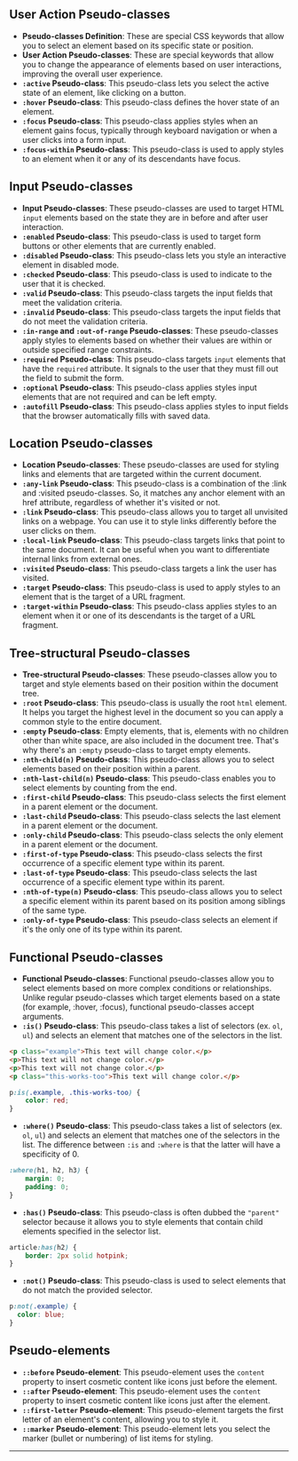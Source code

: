 ## User Action Pseudo-classes

*   **Pseudo-classes Definition**: These are special CSS keywords that allow you to select an element based on its specific state or position.
*   **User Action Pseudo-classes**: These are special keywords that allow you to change the appearance of elements based on user interactions, improving the overall user experience.
*   **`:active` Pseudo-class**: This pseudo-class lets you select the active state of an element, like clicking on a button.
*   **`:hover` Pseudo-class**: This pseudo-class defines the hover state of an element.
*   **`:focus` Pseudo-class**: This pseudo-class applies styles when an element gains focus, typically through keyboard navigation or when a user clicks into a form input.
*   **`:focus-within` Pseudo-class**: This pseudo-class is used to apply styles to an element when it or any of its descendants have focus.

## Input Pseudo-classes

*   **Input Pseudo-classes**: These pseudo-classes are used to target HTML `input` elements based on the state they are in before and after user interaction.
*   **`:enabled` Pseudo-class**: This pseudo-class is used to target form buttons or other elements that are currently enabled.
*   **`:disabled` Pseudo-class**: This pseudo-class lets you style an interactive element in disabled mode.
*   **`:checked` Pseudo-class**: This pseudo-class is used to indicate to the user that it is checked.
*   **`:valid` Pseudo-class**: This pseudo-class targets the input fields that meet the validation criteria.
*   **`:invalid` Pseudo-class**: This pseudo-class targets the input fields that do not meet the validation criteria.
*   **`:in-range` and `:out-of-range` Pseudo-classes**: These pseudo-classes apply styles to elements based on whether their values are within or outside specified range constraints.
*   **`:required` Pseudo-class**: This pseudo-class targets `input` elements that have the `required` attribute. It signals to the user that they must fill out the field to submit the form.
*   **`:optional` Pseudo-class**: This pseudo-class applies styles input elements that are not required and can be left empty.
*   **`:autofill` Pseudo-class**: This pseudo-class applies styles to input fields that the browser automatically fills with saved data.

## Location Pseudo-classes

*   **Location Pseudo-classes**: These pseudo-classes are used for styling links and elements that are targeted within the current document.
*   **`:any-link` Pseudo-class**: This pseudo-class is a combination of the :link and :visited pseudo-classes. So, it matches any anchor element with an href attribute, regardless of whether it's visited or not.
*   **`:link` Pseudo-class**: This pseudo-class allows you to target all unvisited links on a webpage. You can use it to style links differently before the user clicks on them.
*   **`:local-link` Pseudo-class**: This pseudo-class targets links that point to the same document. It can be useful when you want to differentiate internal links from external ones.
*   **`:visited` Pseudo-class**: This pseudo-class targets a link the user has visited.
*   **`:target` Pseudo-class**: This pseudo-class is used to apply styles to an element that is the target of a URL fragment.
*   **`:target-within` Pseudo-class**: This pseudo-class applies styles to an element when it or one of its descendants is the target of a URL fragment.

## Tree-structural Pseudo-classes

*   **Tree-structural Pseudo-classes**: These pseudo-classes allow you to target and style elements based on their position within the document tree.
*   **`:root` Pseudo-class**: This pseudo-class is usually the root `html` element. It helps you target the highest level in the document so you can apply a common style to the entire document.
*   **`:empty` Pseudo-class**: Empty elements, that is, elements with no children other than white space, are also included in the document tree. That's why there's an `:empty` pseudo-class to target empty elements.
*   **`:nth-child(n)` Pseudo-class**: This pseudo-class allows you to select elements based on their position within a parent.
*   **`:nth-last-child(n)` Pseudo-class**: This pseudo-class enables you to select elements by counting from the end.
*   **`:first-child` Pseudo-class**: This pseudo-class selects the first element in a parent element or the document.
*   **`:last-child` Pseudo-class**: This pseudo-class selects the last element in a parent element or the document.
*   **`:only-child` Pseudo-class**: This pseudo-class selects the only element in a parent element or the document.
*   **`:first-of-type` Pseudo-class**: This pseudo-class selects the first occurrence of a specific element type within its parent.
*   **`:last-of-type` Pseudo-class**: This pseudo-class selects the last occurrence of a specific element type within its parent.
*   **`:nth-of-type(n)` Pseudo-class**: This pseudo-class allows you to select a specific element within its parent based on its position among siblings of the same type.
*   **`:only-of-type` Pseudo-class**: This pseudo-class selects an element if it's the only one of its type within its parent.

## Functional Pseudo-classes

*   **Functional Pseudo-classes**: Functional pseudo-classes allow you to select elements based on more complex conditions or relationships. Unlike regular pseudo-classes which target elements based on a state (for example, :hover, :focus), functional pseudo-classes accept arguments.
*   **`:is()` Pseudo-class**: This pseudo-class takes a list of selectors (ex. `ol`, `ul`) and selects an element that matches one of the selectors in the list.

```html
<p class="example">This text will change color.</p>
<p>This text will not change color.</p>
<p>This text will not change color.</p>
<p class="this-works-too">This text will change color.</p>
```

```css
p:is(.example, .this-works-too) {
    color: red;
}
```

*   **`:where()` Pseudo-class**: This pseudo-class takes a list of selectors (ex. `ol`, `ul`) and selects an element that matches one of the selectors in the list. The difference between `:is` and `:where` is that the latter will have a specificity of 0.

```css
:where(h1, h2, h3) {
    margin: 0;
    padding: 0;
}
```

*   **`:has()` Pseudo-class**: This pseudo-class is often dubbed the `"parent"` selector because it allows you to style elements that contain child elements specified in the selector list.

```css
article:has(h2) {
    border: 2px solid hotpink;
}
```

*   **`:not()` Pseudo-class**: This pseudo-class is used to select elements that do not match the provided selector.

```css
p:not(.example) {
  color: blue;
}
```

## Pseudo-elements

*   **`::before` Pseudo-element**: This pseudo-element uses the `content` property to insert cosmetic content like icons just before the element.
*   **`::after` Pseudo-element**: This pseudo-element uses the `content` property to insert cosmetic content like icons just after the element.
*   **`::first-letter` Pseudo-element**: This pseudo-element targets the first letter of an element's content, allowing you to style it.
*   **`::marker` Pseudo-element**: This pseudo-element lets you select the marker (bullet or numbering) of list items for styling.

---